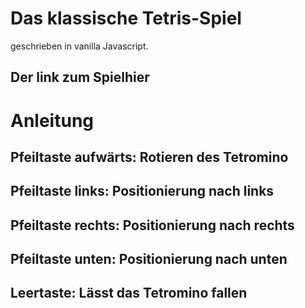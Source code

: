 # Das klassische Tetris-Spiel 
geschrieben in vanilla Javascript. 
## Der link zum Spiel<a link="https://davidkitz.github.io/Tetris/">hier </a>
# Anleitung
## Pfeiltaste aufwärts: Rotieren des Tetromino
## Pfeiltaste links: Positionierung nach links
## Pfeiltaste rechts: Positionierung nach rechts
## Pfeiltaste unten: Positionierung nach unten
## Leertaste: Lässt das Tetromino fallen
